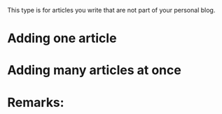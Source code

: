 This type is for articles you write that are not part of your personal blog.

# Adding one article


# Adding many articles at once


# Remarks: 

